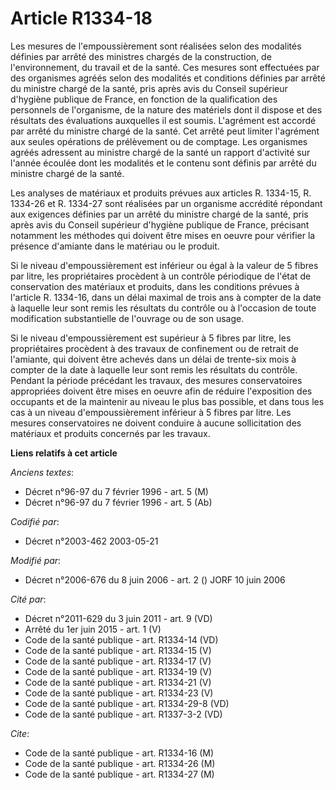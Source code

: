# Article R1334-18

Les mesures de l'empoussièrement sont réalisées selon des modalités définies par arrêté des ministres chargés de la
construction, de l'environnement, du travail et de la santé. Ces mesures sont effectuées par des organismes agréés selon des
modalités et conditions définies par arrêté du ministre chargé de la santé, pris après avis du Conseil supérieur d'hygiène
publique de France, en fonction de la qualification des personnels de l'organisme, de la nature des matériels dont il dispose
et des résultats des évaluations auxquelles il est soumis. L'agrément est accordé par arrêté du ministre chargé de la santé.
Cet arrêté peut limiter l'agrément aux seules opérations de prélèvement ou de comptage. Les organismes agréés adressent au
ministre chargé de la santé un rapport d'activité sur l'année écoulée dont les modalités et le contenu sont définis par
arrêté du ministre chargé de la santé.

Les analyses de matériaux et produits prévues aux articles R. 1334-15, R. 1334-26 et R. 1334-27 sont réalisées par un
organisme accrédité répondant aux exigences définies par un arrêté du ministre chargé de la santé, pris après avis du Conseil
supérieur d'hygiène publique de France, précisant notamment les méthodes qui doivent être mises en oeuvre pour vérifier la
présence d'amiante dans le matériau ou le produit.

Si le niveau d'empoussièrement est inférieur ou égal à la valeur de 5 fibres par litre, les propriétaires procèdent à un
contrôle périodique de l'état de conservation des matériaux et produits, dans les conditions prévues à l'article R. 1334-16,
dans un délai maximal de trois ans à compter de la date à laquelle leur sont remis les résultats du contrôle ou à l'occasion
de toute modification substantielle de l'ouvrage ou de son usage.

Si le niveau d'empoussièrement est supérieur à 5 fibres par litre, les propriétaires procèdent à des travaux de confinement
ou de retrait de l'amiante, qui doivent être achevés dans un délai de trente-six mois à compter de la date à laquelle leur
sont remis les résultats du contrôle. Pendant la période précédant les travaux, des mesures conservatoires appropriées
doivent être mises en oeuvre afin de réduire l'exposition des occupants et de la maintenir au niveau le plus bas possible, et
dans tous les cas à un niveau d'empoussièrement inférieur à 5 fibres par litre. Les mesures conservatoires ne doivent
conduire à aucune sollicitation des matériaux et produits concernés par les travaux.

**Liens relatifs à cet article**

_Anciens textes_:

  - Décret n°96-97 du 7 février 1996 - art. 5 (M)
  - Décret n°96-97 du 7 février 1996 - art. 5 (Ab)

_Codifié par_:

  - Décret n°2003-462 2003-05-21

_Modifié par_:

  - Décret n°2006-676 du 8 juin 2006 - art. 2 () JORF 10 juin 2006

_Cité par_:

  - Décret n°2011-629 du 3 juin 2011 - art. 9 (VD)
  - Arrêté du 1er juin 2015 - art. 1 (V)
  - Code de la santé publique - art. R1334-14 (VD)
  - Code de la santé publique - art. R1334-15 (V)
  - Code de la santé publique - art. R1334-17 (V)
  - Code de la santé publique - art. R1334-19 (V)
  - Code de la santé publique - art. R1334-21 (V)
  - Code de la santé publique - art. R1334-23 (V)
  - Code de la santé publique - art. R1334-29-8 (VD)
  - Code de la santé publique - art. R1337-3-2 (VD)

_Cite_:

  - Code de la santé publique - art. R1334-16 (M)
  - Code de la santé publique - art. R1334-26 (M)
  - Code de la santé publique - art. R1334-27 (M)
